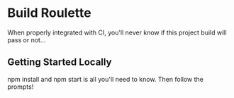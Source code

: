 # Build Roulette

When properly integrated with CI, you'll never know if this project build will pass or not...

## Getting Started Locally

npm install and npm start is all you'll need to know. Then follow the prompts!





